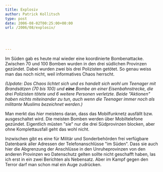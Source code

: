 ```yaml
---
title: Explosiv
author: Patrick Kollitsch
type: post
date: 2006-08-02T00:25:00+00:00
url: /2006/08/explosiv/




---
```

Im Süden gab es heute mal wieder eine koordinierte Bombenattacke. Zwischen 70 und 100 Bomben wurden in den drei südlichen Provinzen gezündet. Dabei wurden zwei bis drei Polizisten getötet. So genau weiss man das noch nicht, weil informatives Chaos herrscht. 

_(Update: Das Chaos lichtet sich und es handelt sich wohl um Teenager mit Brandsätzen (70 bis 100) und **eine** Bombe an einer Eisenbahnstrecke, die drei Polizisten tötete und 6 weitere Personen verletzte. Beide "Aktionen" haben nichts miteinander zu tun, auch wenn die Teenager immer noch als militante Muslims bezeichnet werden.)_

Man merkt das _hier_ meistens daran, dass das Mobilfunknetz ausfällt bzw. ausgeschaltet wird. Die meisten Bomben werden über Mobiltelefone gezündet. Eigentlich müsten "sie" nur die drei Südprovinzen blocken, aber ohne Komplettausfall geht das wohl nicht.

Inzwischen gibt es eine für Militär und Sonderbehörden frei verfügbare Datenbank aller Adressen der Telefonanschlüsse "im Süden". Dass sie auch hier die Abgrenzung der Anschlüsse in den Unruheprovinzen von den anderen Provinzen wo Datenschutz gelten sollte nicht geschafft haben, las ich erst in ein zwei Berichten als Nebensatz. Aber im Kampf gegen den Terror darf man schon mal ein Auge zudrücken.
